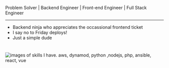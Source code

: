 <p>
Problem Solver | Backend Engineer | Front-end Engineer | Full Stack Engineer
</p>

<hr />

<ul>
  <li>Backend ninja who appreciates the occassional frontend ticket</li>
  <li>I say no to Friday deploys!</li>
  <li>Just a simple dude</li>
  </ul>
<h1></h1>
<p>
   <img alt="images of skills I have. aws, dynamod, python ,nodejs, php, ansible, react, vue" src="https://skillicons.dev/icons?i=aws,dynamodb,flask,py,nodejs,php,ansible,react,vue"/>
</p>
